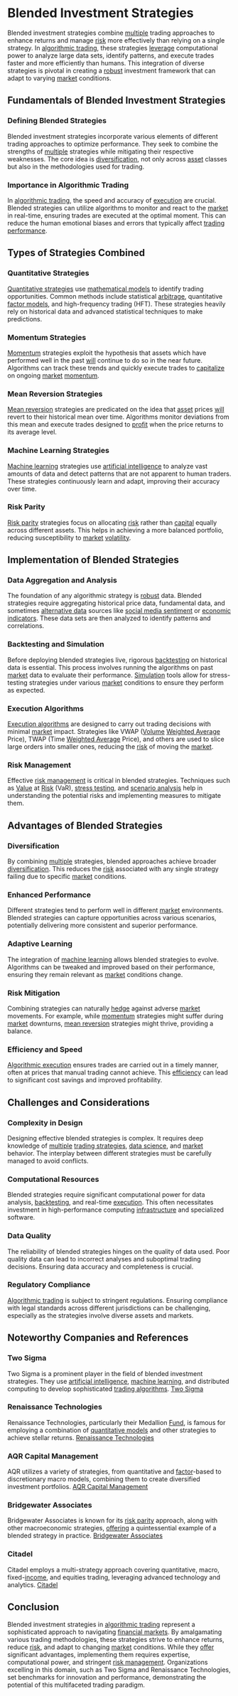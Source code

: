 # Blended Investment Strategies

Blended investment strategies combine [multiple](../m/multiple.md) trading approaches to enhance returns and manage [risk](../r/risk.md) more effectively than relying on a single strategy. In [algorithmic trading](../a/algorithmic_trading.md), these strategies [leverage](../l/leverage.md) computational power to analyze large data sets, identify patterns, and execute trades faster and more efficiently than humans. This integration of diverse strategies is pivotal in creating a [robust](../r/robust.md) investment framework that can adapt to varying [market](../m/market.md) conditions.

## Fundamentals of Blended Investment Strategies

### Defining Blended Strategies

Blended investment strategies incorporate various elements of different trading approaches to optimize performance. They seek to combine the strengths of [multiple](../m/multiple.md) strategies while mitigating their respective weaknesses. The core idea is [diversification](../d/diversification.md), not only across [asset](../a/asset.md) classes but also in the methodologies used for trading.

### Importance in Algorithmic Trading

In [algorithmic trading](../a/algorithmic_trading.md), the speed and accuracy of [execution](../e/execution.md) are crucial. Blended strategies can utilize algorithms to monitor and react to the [market](../m/market.md) in real-time, ensuring trades are executed at the optimal moment. This can reduce the human emotional biases and errors that typically affect [trading performance](../t/trading_performance.md).

## Types of Strategies Combined

### Quantitative Strategies

[Quantitative strategies](../q/quantitative_strategies_in_trading.md) use [mathematical models](../m/mathematical_models_in_trading.md) to identify trading opportunities. Common methods include statistical [arbitrage](../a/arbitrage.md), quantitative [factor models](../f/factor_models.md), and high-frequency trading (HFT). These strategies heavily rely on historical data and advanced statistical techniques to make predictions.

### Momentum Strategies

[Momentum](../m/momentum.md) strategies exploit the hypothesis that assets which have performed well in the past [will](../w/will.md) continue to do so in the near future. Algorithms can track these trends and quickly execute trades to [capitalize](../c/capitalize.md) on ongoing [market](../m/market.md) [momentum](../m/momentum.md).

### Mean Reversion Strategies

[Mean reversion](../m/mean_reversion.md) strategies are predicated on the idea that [asset](../a/asset.md) prices [will](../w/will.md) revert to their historical mean over time. Algorithms monitor deviations from this mean and execute trades designed to [profit](../p/profit.md) when the price returns to its average level.

### Machine Learning Strategies

[Machine learning](../m/machine_learning.md) strategies use [artificial intelligence](../a/artificial_intelligence_in_trading.md) to analyze vast amounts of data and detect patterns that are not apparent to human traders. These strategies continuously learn and adapt, improving their accuracy over time.

### Risk Parity

[Risk parity](../r/risk_parity.md) strategies focus on allocating [risk](../r/risk.md) rather than [capital](../c/capital.md) equally across different assets. This helps in achieving a more balanced portfolio, reducing susceptibility to [market](../m/market.md) [volatility](../v/volatility.md).

## Implementation of Blended Strategies

### Data Aggregation and Analysis

The foundation of any algorithmic strategy is [robust](../r/robust.md) data. Blended strategies require aggregating historical price data, fundamental data, and sometimes [alternative data](../a/alternative_data.md) sources like [social media sentiment](../s/social_media_sentiment.md) or [economic indicators](../e/economic_indicators.md). These data sets are then analyzed to identify patterns and correlations.

### Backtesting and Simulation

Before deploying blended strategies live, rigorous [backtesting](../b/backtesting.md) on historical data is essential. This process involves running the algorithms on past [market](../m/market.md) data to evaluate their performance. [Simulation](../s/simulation_in_trading.md) tools allow for stress-testing strategies under various [market](../m/market.md) conditions to ensure they perform as expected.

### Execution Algorithms

[Execution algorithms](../e/execution_algorithms.md) are designed to carry out trading decisions with minimal [market](../m/market.md) impact. Strategies like VWAP ([Volume](../v/volume.md) [Weighted Average](../w/weighted_average.md) Price), TWAP (Time [Weighted Average](../w/weighted_average.md) Price), and others are used to slice large orders into smaller ones, reducing the [risk](../r/risk.md) of moving the [market](../m/market.md).

### Risk Management

Effective [risk management](../r/risk_management.md) is critical in blended strategies. Techniques such as [Value](../v/value.md) at [Risk](../r/risk.md) (VaR), [stress testing](../s/stress_testing_in_trading.md), and [scenario analysis](../s/scenario_analysis.md) help in understanding the potential risks and implementing measures to mitigate them.

## Advantages of Blended Strategies

### Diversification

By combining [multiple](../m/multiple.md) strategies, blended approaches achieve broader [diversification](../d/diversification.md). This reduces the [risk](../r/risk.md) associated with any single strategy failing due to specific [market](../m/market.md) conditions.

### Enhanced Performance

Different strategies tend to perform well in different [market](../m/market.md) environments. Blended strategies can capture opportunities across various scenarios, potentially delivering more consistent and superior performance.

### Adaptive Learning

The integration of [machine learning](../m/machine_learning.md) allows blended strategies to evolve. Algorithms can be tweaked and improved based on their performance, ensuring they remain relevant as [market](../m/market.md) conditions change.

### Risk Mitigation

Combining strategies can naturally [hedge](../h/hedge.md) against adverse [market](../m/market.md) movements. For example, while [momentum](../m/momentum.md) strategies might suffer during [market](../m/market.md) downturns, [mean reversion](../m/mean_reversion.md) strategies might thrive, providing a balance.

### Efficiency and Speed

[Algorithmic execution](../a/algorithmic_execution.md) ensures trades are carried out in a timely manner, often at prices that manual trading cannot achieve. This [efficiency](../e/efficiency.md) can lead to significant cost savings and improved profitability.

## Challenges and Considerations

### Complexity in Design

Designing effective blended strategies is complex. It requires deep knowledge of [multiple](../m/multiple.md) [trading strategies](../t/trading_strategies.md), [data science](../d/data_science_in_trading.md), and [market](../m/market.md) behavior. The interplay between different strategies must be carefully managed to avoid conflicts.

### Computational Resources

Blended strategies require significant computational power for data analysis, [backtesting](../b/backtesting.md), and real-time [execution](../e/execution.md). This often necessitates investment in high-performance computing [infrastructure](../i/infrastructure.md) and specialized software.

### Data Quality

The reliability of blended strategies hinges on the quality of data used. Poor quality data can lead to incorrect analyses and suboptimal trading decisions. Ensuring data accuracy and completeness is crucial.

### Regulatory Compliance

[Algorithmic trading](../a/algorithmic_trading.md) is subject to stringent regulations. Ensuring compliance with legal standards across different jurisdictions can be challenging, especially as the strategies involve diverse assets and markets.

## Noteworthy Companies and References

### Two Sigma

Two Sigma is a prominent player in the field of blended investment strategies. They use [artificial intelligence](../a/artificial_intelligence_in_trading.md), [machine learning](../m/machine_learning.md), and distributed computing to develop sophisticated [trading algorithms](../t/trading_algorithms.md).
[Two Sigma](https://www.twosigma.com/)

### Renaissance Technologies

Renaissance Technologies, particularly their Medallion [Fund](../f/fund.md), is famous for employing a combination of [quantitative models](../q/quantitative_models.md) and other strategies to achieve stellar returns.
[Renaissance Technologies](https://www.rentec.com/)

### AQR Capital Management

AQR utilizes a variety of strategies, from quantitative and [factor](../f/factor.md)-based to discretionary macro models, combining them to create diversified investment portfolios.
[AQR Capital Management](https://www.aqr.com/)

### Bridgewater Associates

Bridgewater Associates is known for its [risk parity](../r/risk_parity.md) approach, along with other macroeconomic strategies, [offering](../o/offering.md) a quintessential example of a blended strategy in practice.
[Bridgewater Associates](https://www.bridgewater.com/)

### Citadel

Citadel employs a multi-strategy approach covering quantitative, macro, fixed-[income](../i/income.md), and equities trading, leveraging advanced technology and analytics.
[Citadel](https://www.citadel.com/)

## Conclusion

Blended investment strategies in [algorithmic trading](../a/algorithmic_trading.md) represent a sophisticated approach to navigating [financial markets](../f/financial_market.md). By amalgamating various trading methodologies, these strategies strive to enhance returns, reduce [risk](../r/risk.md), and adapt to changing [market](../m/market.md) conditions. While they [offer](../o/offer.md) significant advantages, implementing them requires expertise, computational power, and stringent [risk management](../r/risk_management.md). Organizations excelling in this domain, such as Two Sigma and Renaissance Technologies, set benchmarks for innovation and performance, demonstrating the potential of this multifaceted trading paradigm.